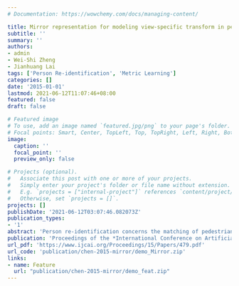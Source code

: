 ```yaml
---
# Documentation: https://wowchemy.com/docs/managing-content/

title: Mirror representation for modeling view-specific transform in person re-identification
subtitle: ''
summary: ''
authors:
- admin
- Wei-Shi Zheng
- Jianhuang Lai
tags: ['Person Re-identification', 'Metric Learning']
categories: []
date: '2015-01-01'
lastmod: 2021-06-12T11:07:46+08:00
featured: false
draft: false

# Featured image
# To use, add an image named `featured.jpg/png` to your page's folder.
# Focal points: Smart, Center, TopLeft, Top, TopRight, Left, Right, BottomLeft, Bottom, BottomRight.
image:
  caption: ''
  focal_point: ''
  preview_only: false

# Projects (optional).
#   Associate this post with one or more of your projects.
#   Simply enter your project's folder or file name without extension.
#   E.g. `projects = ["internal-project"]` references `content/project/deep-learning/index.md`.
#   Otherwise, set `projects = []`.
projects: []
publishDate: '2021-06-12T03:07:46.082073Z'
publication_types:
- '1'
abstract: 'Person re-identification concerns the matching of pedestrians across disjoint camera views. Due to the changes of viewpoints, lighting conditions and camera features, images of the same person from different views always appear differently, and thus feature representations across disjoint camera views of the same person follow different distributions. In this work, we propose an effective, low cost and easy-to-apply schema called the Mirror Representation, which embeds the view-specific feature transformation and enables alignment of the feature distributions across disjoint views for the same person. The proposed Mirror Representation is also designed to explicitly model the relation between different view-specific transformations and meanwhile control their discrepancy. With our Mirror Representation, we can enhance existing subspace/ metric learning models significantly, and we particularly show that kernel marginal fisher analysis significantly outperforms the current state-of-the-art methods through extensive experiments on VIPeR, PRID450S and CUHK01.'
publication: 'Proceedings of the *International Conference on Artificial Intelligence*'
url_pdf: 'https://www.ijcai.org/Proceedings/15/Papers/479.pdf'
url_code: 'publication/chen-2015-mirror/demo_Mirror.zip'
links: 
- name: Feature
  url: "publication/chen-2015-mirror/demo_feat.zip"
---
```

